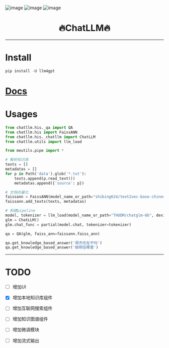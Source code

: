 ![image](https://img.shields.io/pypi/v/llm4gpt.svg) ![image](https://img.shields.io/travis/yuanjie-ai/llm4gpt.svg) ![image](https://readthedocs.org/projects/llm4gpt/badge/?version=latest)



<h1 align = "center">🔥ChatLLM🔥</h1>

---

# Install

```python
pip install -U llm4gpt
```

# [Docs](https://jie-yuan.github.io/llm4gpt/)

# Usages

```python
from chatllm.his._qa import QA
from chatllm.his import FaissANN
from chatllm.his._chatllm import ChatLLM
from chatllm.utils import llm_load

from meutils.pipe import *

# 解析知识库
texts = []
metadatas = []
for p in Path('data').glob('*.txt'):
    texts.append(p.read_text())
    metadatas.append({'source': p})

# 文档向量化
faissann = FaissANN(model_name_or_path="shibing624/text2vec-base-chinese")
faissann.add_texts(texts, metadatas)

# 构建pipeline
model, tokenizer = llm_load(model_name_or_path="THUDM/chatglm-6b", device='cpu')
glm = ChatLLM()
glm.chat_func = partial(model.chat, tokenizer=tokenizer)

qa = QA(glm, faiss_ann=faissann.faiss_ann)

qa.get_knowledge_based_answer('周杰伦在干吗')
qa.get_knowledge_based_answer('姚明住哪里')
```

---

# TODO

- [ ] 增加UI

- [x] 增加本地知识库组件

- [ ] 增加互联网搜索组件

- [ ] 增加知识图谱组件

- [ ] 增加微调模块

- [ ] 增加流式输出



